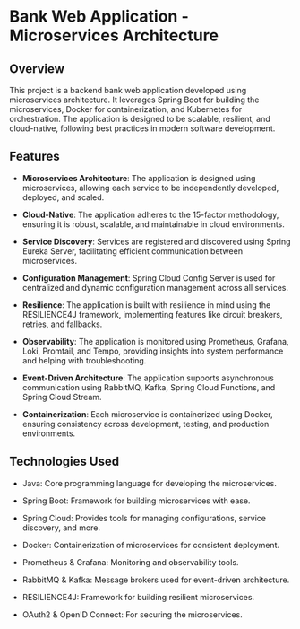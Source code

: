 
# Bank Web Application - Microservices Architecture
## Overview

This project is a backend bank web application developed using microservices architecture. It leverages Spring Boot for building the microservices, Docker for containerization, and Kubernetes for orchestration. The application is designed to be scalable, resilient, and cloud-native, following best practices in modern software development.

## Features

* **Microservices Architecture**: The application is designed using microservices, allowing each service to be independently developed, deployed, and scaled.

* **Cloud-Native**: The application adheres to the 15-factor methodology, ensuring it is robust, scalable, and maintainable in cloud environments.

* **Service Discovery**: Services are registered and discovered using Spring Eureka Server, facilitating efficient communication between microservices.

* **Configuration Management**: Spring Cloud Config Server is used for centralized and dynamic configuration management across all services.

* **Resilience**: The application is built with resilience in mind using the RESILIENCE4J framework, implementing features like circuit breakers, retries, and fallbacks.

* **Observability**: The application is monitored using Prometheus, Grafana, Loki, Promtail, and Tempo, providing insights into system performance and helping with troubleshooting.

* **Event-Driven Architecture**: The application supports asynchronous communication using RabbitMQ, Kafka, Spring Cloud Functions, and Spring Cloud Stream.

* **Containerization**: Each microservice is containerized using Docker, ensuring consistency across development, testing, and production environments.



## Technologies Used

    
* Java: Core programming language for developing the microservices.
    
* Spring Boot: Framework for building microservices with ease.
    
* Spring Cloud: Provides tools for managing configurations, service discovery, and more.
    
* Docker: Containerization of microservices for consistent deployment.
    
* Prometheus & Grafana: Monitoring and observability tools.
    
* RabbitMQ & Kafka: Message brokers used for event-driven architecture.
    
* RESILIENCE4J: Framework for building resilient microservices.
    
* OAuth2 & OpenID Connect: For securing the microservices.
